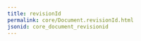 ```yaml
---
title: revisionId
permalink: core/Document.revisionId.html
jsonid: core_document_revisionid
---
```

